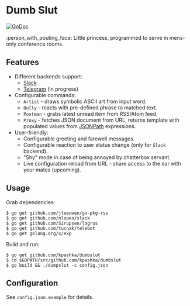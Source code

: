 # Dumb Slut

[![GoDoc](https://godoc.org/github.com/kpashka/dumbslut?status.svg)](https://godoc.org/github.com/kpashka/dumbslut)

:person_with_pouting_face: Little princess, programmed to serve in mens-only conference rooms.

## Features

* Different backends support:
	* [Slack](https://api.slack.com/bot-users)
	* [Telegram](https://core.telegram.org/bots) (in progress)
* Configurable commands:
	* `Artist` - draws symbolic ASCII art from input word.
	* `Bully` - reacts with pre-defined phrase to matched text.
	* `Postman` - grabs latest unread item from RSS/Atom feed.
	* `Proxy` - fetches JSON document from URL, returns template with populated values from [JSONPath](https://github.com/NodePrime/jsonpath#path-syntax) expressions.
* User-friendly:
	* Configurable greeting and farewell messages.
	* Configurable reaction to user status change (only for `Slack` backend).
	* "Shy" mode in case of being annoyed by chatterbox servant.
	* Live configuration reload from URL - share access to the ear with your mates (upcoming).

## Usage

Grab dependencies:

	$ go get github.com/jteeuwen/go-pkg-rss
	$ go get github.com/nlopes/slack
	$ go get github.com/Sirupsen/logrus
	$ go get github.com/tucnak/telebot
	$ go get golang.org/x/exp

Build and run:

	$ go get github.com/kpashka/dumbslut
	$ cd $GOPATH/src/github.com/kpashka/dumbslut
	$ go build && ./dumpslut -c config.json

## Configuration

See `config.json.example` for details.